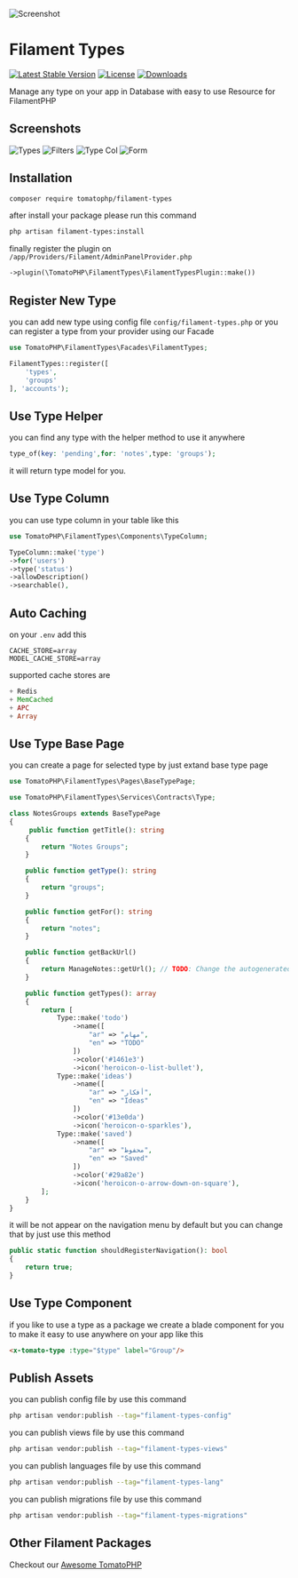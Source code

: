 ![Screenshot](https://raw.githubusercontent.com/tomatophp/filament-types/master/arts/3x1io-tomato-types.jpg)

# Filament Types

[![Latest Stable Version](https://poser.pugx.org/tomatophp/filament-types/version.svg)](https://packagist.org/packages/tomatophp/filament-types)
[![License](https://poser.pugx.org/tomatophp/filament-types/license.svg)](https://packagist.org/packages/tomatophp/filament-types)
[![Downloads](https://poser.pugx.org/tomatophp/filament-types/d/total.svg)](https://packagist.org/packages/tomatophp/filament-types)

Manage any type on your app in Database with easy to use Resource for FilamentPHP

## Screenshots

![Types](https://raw.githubusercontent.com/tomatophp/filament-types/master/arts/types.png)
![Filters](https://raw.githubusercontent.com/tomatophp/filament-types/master/arts/filters.png)
![Type Col](https://raw.githubusercontent.com/tomatophp/filament-types/master/arts/type-col.png)
![Form](https://raw.githubusercontent.com/tomatophp/filament-types/master/arts/form.png)

## Installation

```bash
composer require tomatophp/filament-types
```

after install your package please run this command

```bash
php artisan filament-types:install
```

finally register the plugin on `/app/Providers/Filament/AdminPanelProvider.php`

```php
->plugin(\TomatoPHP\FilamentTypes\FilamentTypesPlugin::make())
```

## Register New Type

you can add new type using config file `config/filament-types.php` or you can register a type from your provider using our Facade

```php
use TomatoPHP\FilamentTypes\Facades\FilamentTypes;

FilamentTypes::register([
    'types',
    'groups'
], 'accounts');
```

## Use Type Helper

you can find any type with the helper method to use it anywhere

```php
type_of(key: 'pending',for: 'notes',type: 'groups');
```

it will return type model for you.

## Use Type Column

you can use type column in your table like this

```php
use TomatoPHP\FilamentTypes\Components\TypeColumn;

TypeColumn::make('type')
->for('users')
->type('status')
->allowDescription()
->searchable(),
```

## Auto Caching 

on your `.env` add this

```.env
CACHE_STORE=array
MODEL_CACHE_STORE=array
```

supported cache stores are

```php
+ Redis
+ MemCached
+ APC
+ Array
```

## Use Type Base Page

you can create a page for selected type by just extand base type page

```php
use TomatoPHP\FilamentTypes\Pages\BaseTypePage;

use TomatoPHP\FilamentTypes\Services\Contracts\Type;

class NotesGroups extends BaseTypePage
{
     public function getTitle(): string
    {
        return "Notes Groups";
    }

    public function getType(): string
    {
        return "groups";
    }

    public function getFor(): string
    {
        return "notes";
    }

    public function getBackUrl()
    {
        return ManageNotes::getUrl(); // TODO: Change the autogenerated stub
    }

    public function getTypes(): array
    {
        return [
            Type::make('todo')
                ->name([
                    "ar" => "مهام",
                    "en" => "TODO"
                ])
                ->color('#1461e3')
                ->icon('heroicon-o-list-bullet'),
            Type::make('ideas')
                ->name([
                    "ar" => "أفكار",
                    "en" => "Ideas"
                ])
                ->color('#13e0da')
                ->icon('heroicon-o-sparkles'),
            Type::make('saved')
                ->name([
                    "ar" => "محفوظ",
                    "en" => "Saved"
                ])
                ->color('#29a82e')
                ->icon('heroicon-o-arrow-down-on-square'),
        ];
    }
}
```

it will be not appear on the navigation menu by default but you can change that by just use this method 

```php
public static function shouldRegisterNavigation(): bool
{
    return true;
}
```

## Use Type Component

if you like to use a type as a package we create a blade component for you to make it easy to use anywhere on your app like this

```html
<x-tomato-type :type="$type" label="Group"/>
```

## Publish Assets

you can publish config file by use this command

```bash
php artisan vendor:publish --tag="filament-types-config"
```

you can publish views file by use this command

```bash
php artisan vendor:publish --tag="filament-types-views"
```

you can publish languages file by use this command

```bash
php artisan vendor:publish --tag="filament-types-lang"
```

you can publish migrations file by use this command

```bash
php artisan vendor:publish --tag="filament-types-migrations"
```

## Other Filament Packages

Checkout our [Awesome TomatoPHP](https://github.com/tomatophp/awesome)
